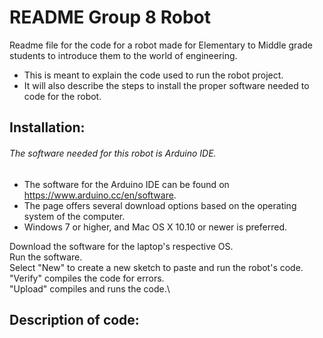 # README Group 8 Robot

Readme file for the code for a robot made for Elementary to Middle grade students to introduce them to the world of engineering.

* This is meant to explain the code used to run the robot project.
* It will also describe the steps to install the proper software needed to code for the robot.

## Installation: 

###### The software needed for this robot is Arduino IDE.

* The software for the Arduino IDE can be found on https://www.arduino.cc/en/software.
* The page offers several download options based on the operating system of the computer.
* Windows 7 or higher, and Mac OS X 10.10 or newer is preferred.

Download the software for the laptop's respective OS.\
Run the software.\
Select "New" to create a new sketch to paste and run the robot's code.\
"Verify" compiles the code for errors.\
"Upload" compiles and runs the code.\


## Description of code:


